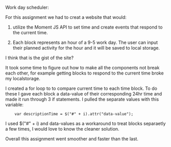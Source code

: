Work day scheduler:

For this assignment we had to creat a website that would:

1. utilize the Moment JS API to set time and create events that respond to the current time.

2. Each block represents an hour of a 9-5 work day.  The user can input their planned activity for the hour and it will be saved to local storage.

I think that is the gist of the site?

It took some time to figure out how to make all the components not break each other, for example getting blocks to respond to the current time broke my localstorage. 

I created a for loop to to compare current time to each time block.  To do these I gave each block a data-value of their corresponding 24hr time and made it run through 3 if statements. I pulled the separate values with this variable:
        
        var descriptionTime = $("#" + i).attr("data-value");

I used $("#" + i) and data-values as a workaround to treat blocks separaetly a few times, I would love to know the cleaner solution.

Overall this assignment went smoother and faster than the last.